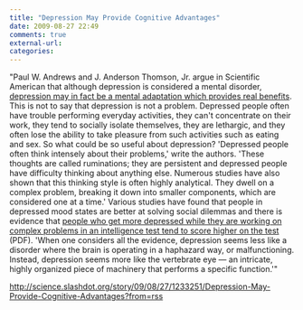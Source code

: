 ```yaml
---
title: "Depression May Provide Cognitive Advantages"
date: 2009-08-27 22:49
comments: true
external-url:
categories:
---
```

"Paul W. Andrews and J. Anderson Thomson, Jr. argue in Scientific American that although depression is considered a mental disorder, [depression may in fact be a mental adaptation which provides real benefits][1]. This is not to say that depression is not a problem. Depressed people often have trouble performing everyday activities, they can't concentrate on their work, they tend to socially isolate themselves, they are lethargic, and they often lose the ability to take pleasure from such activities such as eating and sex. So what could be so useful about depression? 'Depressed people often think intensely about their problems,' write the authors. 'These thoughts are called ruminations; they are persistent and depressed people have difficulty thinking about anything else. Numerous studies have also shown that this thinking style is often highly analytical. They dwell on a complex problem, breaking it down into smaller components, which are considered one at a time.' Various studies have found that people in depressed mood states are better at solving social dilemmas and there is evidence that [people who get more depressed while they are working on complex problems in an intelligence test tend to score higher on the test][2] (PDF). 'When one considers all the evidence, depression seems less like a disorder where the brain is operating in a haphazard way, or malfunctioning. Instead, depression seems more like the vertebrate eye — an intricate, highly organized piece of machinery that performs a specific function.'"

<http://science.slashdot.org/story/09/08/27/1233251/Depression-May-Provide-Cognitive-Advantages?from=rss>

  [1]: http://www.scientificamerican.com/article.cfm?id=depressions-evolutionary
  [2]: http://www.epjournal.net/filestore/ep05584604.pdf
